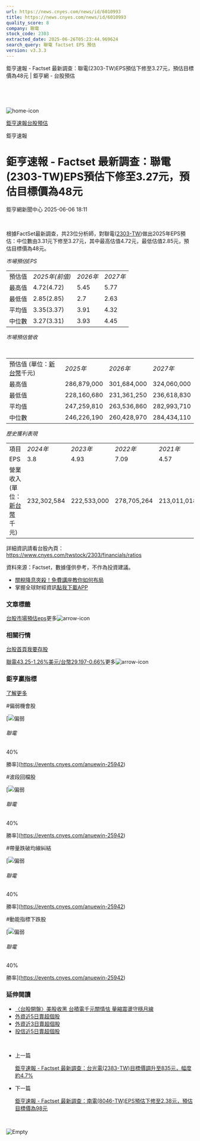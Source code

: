 ```yaml
---
url: https://news.cnyes.com/news/id/6010993
title: https://news.cnyes.com/news/id/6010993
quality_score: 8
company: 聯電
stock_code: 2303
extracted_date: 2025-06-26T05:23:44.969624
search_query: 聯電 factset EPS 預估
version: v3.3.3
---
```


鉅亨速報 - Factset 最新調查：聯電(2303-TW)EPS預估下修至3.27元，預估目標價為48元 | 鉅亨網 - 台股預估

‌

‌

![home-icon](/assets/icons/breadCrumb/symbol-icon-home.svg)

[鉅亨速報](/news/cat/anue_live)[台股預估](/news/cat/tw_forecast)

鉅亨速報

# 鉅亨速報 - Factset 最新調查：聯電(2303-TW)EPS預估下修至3.27元，預估目標價為48元

鉅亨網新聞中心 2025-06-06 18:11

‌

根據FactSet最新調查，共23位分析師，對聯電([2303-TW](https://www.cnyes.com/twstock/2303))做出2025年EPS預估：中位數由3.31元下修至3.27元，其中最高估值4.72元，最低估值2.85元，預估目標價為48元。

*市場預估EPS*

|  |  |  |  |
| --- | --- | --- | --- |
| 預估值 | *2025年(前值)* | *2026年* | *2027年* |
| 最高值 | 4.72(4.72) | 5.45 | 5.77 |
| 最低值 | 2.85(2.85) | 2.7 | 2.63 |
| 平均值 | 3.35(3.37) | 3.91 | 4.32 |
| 中位數 | 3.27(3.31) | 3.93 | 4.45 |

*市場預估營收*

‌

|  |  |  |  |
| --- | --- | --- | --- |
| 預估值 (單位：[新台幣](https://invest.cnyes.com/forex/detail/usdtwd)千元) | *2025年* | *2026年* | *2027年* |
| 最高值 | 286,879,000 | 301,684,000 | 324,060,000 |
| 最低值 | 228,160,680 | 231,361,250 | 236,618,830 |
| 平均值 | 247,259,810 | 263,536,860 | 282,993,710 |
| 中位數 | 246,226,190 | 260,428,970 | 284,434,110 |

*歷史獲利表現*

|  |  |  |  |  |
| --- | --- | --- | --- | --- |
| 項目 | *2024年* | *2023年* | *2022年* | *2021年* |
| EPS | 3.8 | 4.93 | 7.09 | 4.57 |
| 營業收入 (單位：[新台幣](https://invest.cnyes.com/forex/detail/usdtwd)千元) | 232,302,584 | 222,533,000 | 278,705,264 | 213,011,018 |

詳細資訊請看台股內頁：  
<https://www.cnyes.com/twstock/2303/financials/ratios>

資料來源：Factset，數據僅供參考，不作為投資建議。

* [關稅降息夾殺！免費講座教你如何布局](https://www.rsc.com.tw/Cnyes_RSC/SeminarBooking2025InvestmentOutlook.aspx?utm_source=anue&utm_medium=usstocks_end)
* 掌握全球財經資訊[點我下載APP](http://www.cnyes.com/app/?utm_source=mweb&utm_medium=HamMenuBanner&utm_campaign=fixed&utm_content=entr)

### 文章標籤

[台股](https://news.cnyes.com/tag/台股 "台股")[市場預估](https://news.cnyes.com/tag/市場預估 "市場預估")[eps](https://news.cnyes.com/tag/eps "eps")更多![arrow-icon](/assets/icons/arrows/arrow-down.svg)

### 相關行情

[台股首頁](https://www.cnyes.com/twstock)[我要存股](https://supr.link/8OHaU)

[聯電43.25-1.26%](https://www.cnyes.com/twstock/2303)[美元/台幣29.197-0.66%](https://invest.cnyes.com/forex/detail/USDTWD)更多![arrow-icon](/assets/icons/arrows/arrow-down.svg)

### 鉅亨贏指標

[了解更多](https://events.cnyes.com/anuewin-25942)

#偏弱機會股

[![偏弱](/assets/icons/win-indicator/short.svg)

###### 聯電

40%

勝率](https://events.cnyes.com/anuewin-25942)

#波段回檔股

[![偏弱](/assets/icons/win-indicator/short.svg)

###### 聯電

40%

勝率](https://events.cnyes.com/anuewin-25942)

#帶量跌破均線糾結

[![偏弱](/assets/icons/win-indicator/short.svg)

###### 聯電

40%

勝率](https://events.cnyes.com/anuewin-25942)

#動能指標下跌股

[![偏弱](/assets/icons/win-indicator/short.svg)

###### 聯電

40%

勝率](https://events.cnyes.com/anuewin-25942)

### 延伸閱讀

* [〈台股開盤〉美股收黑 台積電千元關情怯 量縮震盪守穩月線](/news/id/6009591)
* [外資近5日賣超個股](/news/id/6009445)
* [外資近3日賣超個股](/news/id/6009438)
* [投信近5日賣超個股](/news/id/6009436)

‌

* 上一篇

  [鉅亨速報 - Factset 最新調查：台光電(2383-TW)目標價調升至835元，幅度約4.7%](/news/id/6011275)
* 下一篇

  [鉅亨速報 - Factset 最新調查：南電(8046-TW)EPS預估下修至2.38元，預估目標價為98元](/news/id/6010066)

‌

![Empty](/assets/icons/skeleton/empty-image.svg)

‌